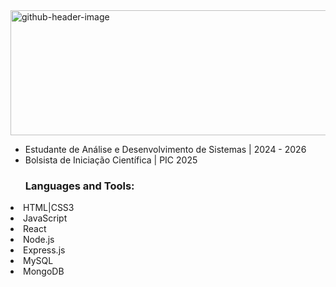 <img width="661" height="200" alt="github-header-image" src="https://github.com/user-attachments/assets/f55465ee-626e-4ab2-8019-032e4fd612d5" />

<UL>
  <li>Estudante de Análise e Desenvolvimento de Sistemas | 2024 - 2026</li>
  <li>Bolsista de Iniciação Científica | PIC 2025</li>
<h3 align="left">Languages and Tools:</h3>
</UL>
  <li>HTML|CSS3</li>
  <li>JavaScript</li>
  <li>React</li>
  <li>Node.js</li>
  <li>Express.js</li>
  <li>MySQL</li>
  <li>MongoDB</li>
</UL>

